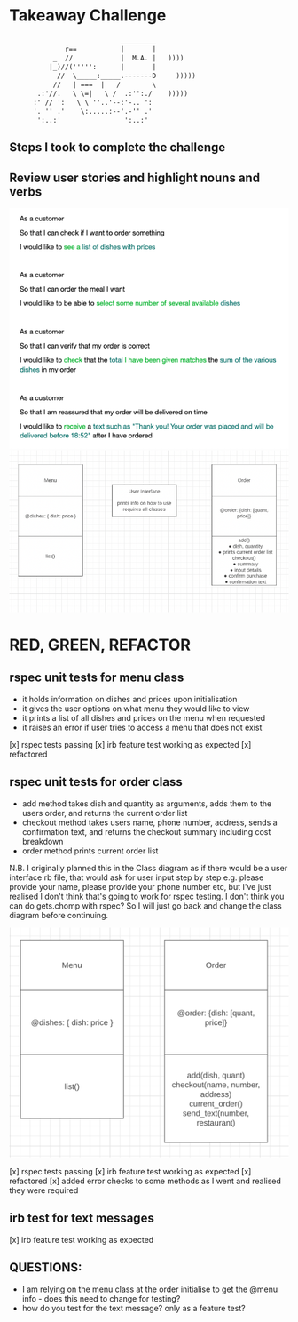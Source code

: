 Takeaway Challenge
==================
```
                            _________
              r==           |       |
           _  //            |  M.A. |   ))))
          |_)//(''''':      |       |
            //  \_____:_____.-------D     )))))
           //   | ===  |   /        \
       .:'//.   \ \=|   \ /  .:'':./    )))))
      :' // ':   \ \ ''..'--:'-.. ':
      '. '' .'    \:.....:--'.-'' .'
       ':..:'                ':..:'

 ```

## Steps I took to complete the challenge

## Review user stories and highlight nouns and verbs

![highlighted_text](./images/takeaway_highlighted_text.png)
![class_diagram_1](./images/takeaway_class_diagram1.png)

# RED, GREEN, REFACTOR
## rspec unit tests for menu class
- it holds information on dishes and prices upon initialisation
- it gives the user options on what menu they would like to view
- it prints a list of all dishes and prices on the menu when requested
- it raises an error if user tries to access a menu that does not exist

[x] rspec tests passing
[x] irb feature test working as expected
[x] refactored

## rspec unit tests for order class
- add method takes dish and quantity as arguments, adds them to the users order, and returns the current order list
- checkout method takes users name, phone number, address, sends a confirmation text, and returns the checkout summary including cost breakdown
- order method prints current order list

N.B. I originally planned this in the Class diagram as if there would be a user interface rb file,
that would ask for user input step by step e.g. please provide your name, please provide your phone 
number etc, but I've just realised I don't think that's going to work for rspec testing. I don't think 
you can do gets.chomp with rspec? So I will just go back and change the class diagram before continuing.

![class_diagram_1](./images/takeaway_class_diagram2.png)

[x] rspec tests passing
[x] irb feature test working as expected
[x] refactored
[x] added error checks to some methods as I went and realised they were required

## irb test for text messages

[x] irb feature test working as expected

## QUESTIONS:
- I am relying on the menu class at the order initialise to get the @menu info - does this need to change for testing?
- how do you test for the text message? only as a feature test?